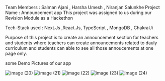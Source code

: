 Team Members : Salman Ajani , Harsha Umesh , Niranjan Salunkhe
Project Name : Announcement app
This project was assigned to us during our Revision Module as a Hackethon 

Tech-Stack used : Next.Js ,React.Js, TypeScript , MongoDB , ChakraUi 







Purpose of this project is to create an announcement section for teachers and students where teachers can create announcements related to dauly curriculum and students can able to see all those annoucements at one page only.




some Demo Pictures of our app 




![image (20)](https://user-images.githubusercontent.com/101391587/215292519-be08a8e4-d68d-4a25-95ca-9975a8eea247.png)
![image (21)](https://user-images.githubusercontent.com/101391587/215292555-7005a863-7543-4564-8c40-e86dc3b1b033.png)
![image (22)](https://user-images.githubusercontent.com/101391587/215292594-b04d8da5-1a35-4e46-85a8-ff3437ea3638.png)
![image (23)](https://user-images.githubusercontent.com/101391587/215292748-75e7c2f6-aa20-4f28-90e8-e5efe58c3ff6.png)
![image (24)](https://user-images.githubusercontent.com/101391587/215292855-e218c998-275b-44ea-b811-2c067fdef125.png)
